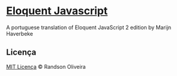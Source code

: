 # [Eloquent Javascript](http://eloquentjavascript.com.br)

A portuguese translation of Eloquent JavaScript 2 edition by Marijn Haverbeke

## Licença
[MIT Licença](./LICENSE) © Randson Oliveira